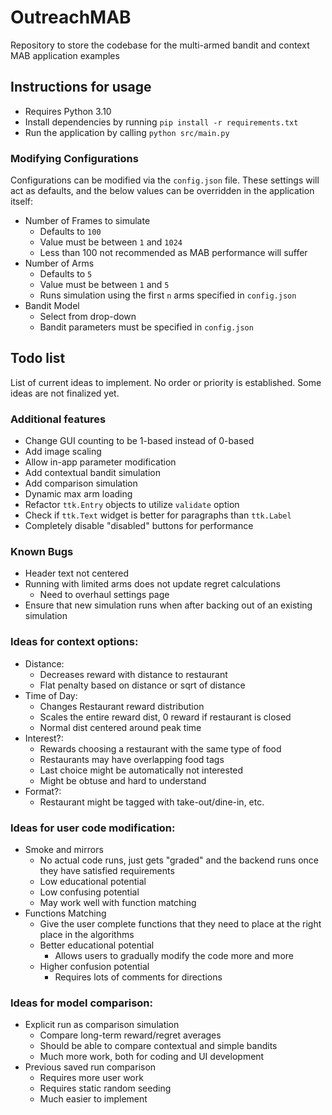 # OutreachMAB

Repository to store the codebase for the multi-armed bandit and context MAB application examples

## Instructions for usage

- Requires Python 3.10
- Install dependencies by running `pip install -r requirements.txt`
- Run the application by calling `python src/main.py`

### Modifying Configurations

Configurations can be modified via the `config.json` file. These settings will act as defaults, and the below values
can be overridden in the application itself:

- Number of Frames to simulate
    - Defaults to `100`
    - Value must be between `1` and `1024`
    - Less than 100 not recommended as MAB performance will suffer
- Number of Arms
    - Defaults to `5`
    - Value must be between `1` and `5`
    - Runs simulation using the first `n` arms specified in `config.json`
- Bandit Model
    - Select from drop-down
    - Bandit parameters must be specified in `config.json`

## Todo list

List of current ideas to implement. No order or priority is established.
Some ideas are not finalized yet.

### Additional features
- Change GUI counting to be 1-based instead of 0-based
- Add image scaling
- Allow in-app parameter modification
- Add contextual bandit simulation
- Add comparison simulation
- Dynamic max arm loading
- Refactor `ttk.Entry` objects to utilize `validate` option
- Check if `ttk.Text` widget is better for paragraphs than `ttk.Label`
- Completely disable "disabled" buttons for performance

### Known Bugs

- Header text not centered
- Running with limited arms does not update regret calculations
    - Need to overhaul settings page
- Ensure that new simulation runs when after backing out of an existing simulation

### Ideas for context options:

- Distance:
   - Decreases reward with distance to restaurant
   - Flat penalty based on distance or sqrt of distance
- Time of Day:
   - Changes Restaurant reward distribution
   - Scales the entire reward dist, 0 reward if restaurant is closed
   - Normal dist centered around peak time
- Interest?:
   - Rewards choosing a restaurant with the same type of food
   - Restaurants may have overlapping food tags
   - Last choice might be automatically not interested
   - Might be obtuse and hard to understand
 - Format?:
   - Restaurant might be tagged with take-out/dine-in, etc.

### Ideas for user code modification:
 - Smoke and mirrors
   - No actual code runs, just gets "graded" and the backend runs once they have satisfied requirements
   - Low educational potential
   - Low confusing potential
   - May work well with function matching
 - Functions Matching
   - Give the user complete functions that they need to place at the right place in the algorithms
   - Better educational potential
     - Allows users to gradually modify the code more and more
   - Higher confusion potential
     - Requires lots of comments for directions

### Ideas for model comparison:
 - Explicit run as comparison simulation
   - Compare long-term reward/regret averages
   - Should be able to compare contextual and simple bandits
   - Much more work, both for coding and UI development
 - Previous saved run comparison
   - Requires more user work
   - Requires static random seeding
   - Much easier to implement
